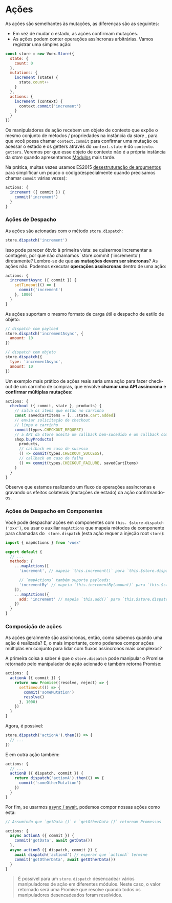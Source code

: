 # Ações

As ações são semelhantes às mutações, as diferenças são as seguintes:
 - Em vez de mudar o estado, as ações confirmam mutações.
 - As ações podem conter operações assíncronas arbitrárias.
Vamos registrar uma simples ação:

``` js
const store = new Vuex.Store({
  state: {
    count: 0
  },
  mutations: {
    increment (state) {
      state.count++
    }
  },
  actions: {
    increment (context) {
      context.commit('increment')
    }
  }
})
```

Os manipuladores de ação recebem um objeto de contexto que expõe o mesmo conjunto de métodos / propriedades na instância da _store_ , para que você possa chamar `context.commit` para confirmar uma mutação ou acessar o estado e os getters através do `context.state` e do `contexto. getters`.
Veremos por que esse objeto de contexto não é a própria instância da _store_  quando apresentamos [Módulos](modules.md) mais tarde.

Na prática, muitas vezes usamos ES2015 [desestruturação de argumentos](https://github.com/lukehoban/es6features#destructuring) para simplificar um pouco o código(especialmente quando precisamos chamar `commit` várias vezes):

``` js
actions: {
  increment ({ commit }) {
    commit('increment')
  }
}
```

### Ações de Despacho

As ações são acionadas com o método `store.dispatch`:

``` js
store.dispatch('increment')
```

Isso pode parecer óbvio à primeira vista: se quisermos incrementar a contagem, por que não chamamos `store.commit ('incremento') diretamente? Lembre-se de que **as mutações devem ser síncronas**? As ações não. Podemos executar **operações assíncronas** dentro de uma ação:

``` js
actions: {
  incrementAsync ({ commit }) {
    setTimeout(() => {
      commit('increment')
    }, 1000)
  }
}
```

As ações suportam o mesmo formato de carga útil e despacho de estilo de objeto:

``` js
// dispatch com payload
store.dispatch('incrementAsync', {
  amount: 10
})

// dispatch com objeto
store.dispatch({
  type: 'incrementAsync',
  amount: 10
})
```

Um exemplo mais prático de ações reais seria uma ação para fazer check-out de um carrinho de compras, que envolve **chamar uma API assíncrona** e **confirmar múltiplas mutações**:

``` js
actions: {
  checkout ({ commit, state }, products) {
    // salva os itens que estão no carrinho
    const savedCartItems = [...state.cart.added]
    // enviar solicitação de checkout
    // limpa o carrinho
    commit(types.CHECKOUT_REQUEST)
    // a API da store aceita um callback bem-sucedido e um callback com falha
    shop.buyProducts(
      products,
      // callback em caso de sucesso
      () => commit(types.CHECKOUT_SUCCESS),
      // callback em caso de falha
      () => commit(types.CHECKOUT_FAILURE, savedCartItems)
    )
  }
}
```

Observe que estamos realizando um fluxo de operações assíncronas e gravando os efeitos colaterais (mutações de estado) da ação confirmando-os.

### Ações de Despacho em Componentes

Você pode despachar ações em componentes com `this. $store.dispatch ('xxx')`, ou usar o auxiliar `mapActions` que mapeia métodos de componente para chamadas do ` store.dispatch` (esta ação requer a injeção root `store`):

``` js
import { mapActions } from 'vuex'

export default {
  // ...
  methods: {
    ...mapActions([
      'increment', // mapeia `this.increment()` para `this.$store.dispatch('increment')`

      // `mapActions` também suporta payloads:
      'incrementBy' // mapeia `this.incrementBy(amount)` para `this.$store.dispatch('incrementBy', amount)`
    ]),
    ...mapActions({
      add: 'increment' // mapeia `this.add()` para `this.$store.dispatch('increment')`
    })
  }
}
```

### Composição de ações

As ações geralmente são assíncronas, então, como sabemos quando uma ação é realizada? E, o mais importante, como podemos compor ações múltiplas em conjunto para lidar com fluxos assíncronos mais complexos?

A primeira coisa a saber é que o `store.dispatch` pode manipular o Promise retornado pelo manipulador de ação acionado e também retorna Promise:

``` js
actions: {
  actionA ({ commit }) {
    return new Promise((resolve, reject) => {
      setTimeout(() => {
        commit('someMutation')
        resolve()
      }, 1000)
    })
  }
}
```

Agora, é possivel:

``` js
store.dispatch('actionA').then(() => {
  // ...
})
```

E em outra ação também:

``` js
actions: {
  // ...
  actionB ({ dispatch, commit }) {
    return dispatch('actionA').then(() => {
      commit('someOtherMutation')
    })
  }
}
```

Por fim, se usarmos [async / await](https://tc39.github.io/ecmascript-asyncawait/), podemos compor nossas ações como esta:

``` js
// Assumindo que `getData ()` e `getOtherData ()` retornam Promessas

actions: {
  async actionA ({ commit }) {
    commit('gotData', await getData())
  },
  async actionB ({ dispatch, commit }) {
    await dispatch('actionA') // esperar que `actionA` termine
    commit('gotOtherData', await getOtherData())
  }
}
```

> É possível para um `store.dispatch` desencadear vários manipuladores de ação em diferentes módulos. Neste caso, o valor retornado será uma Promise que resolve quando todos os manipuladores desencadeados foram resolvidos.

